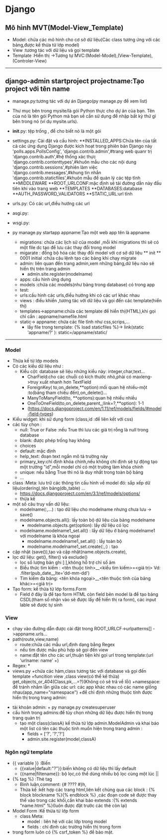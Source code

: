 
# Django
## Mô hình MVT(Model-View_Template)
  * Model: chứa các mô hình cho cơ sở dữ liệu(Các class tương ứng với các bảng,được kế thừa từ lớp model)
  * View :tương tác với dữ liệu và gọi template
  * Template :Hiển thị
->Tương tự MVC:(Model-Model),(View-Template),(Controler-View)
***
## django-admin startproject projectname:Tạo project với tên name
 * manage.py:tương tác với dự án Django(py manage.py để xem list)
 * Thư mục bên trong mysite/là gói Python thực cho dự án của bạn. Tên của nó là tên gói Python mà bạn sẽ cần sử dụng để nhập bất kỳ thứ gì bên trong nó (ví dụ mysite.urls).
 * __init__.py: tệp trống , để cho biết nó là một gói
 * settings.py: Cài đặt và cấu hình:
   **INSTALLED_APPS:Chứa tên của tất cả các ứng dụng Django được kích hoạt trong phiên bản Django này
    'polls.apps.PollsConfig',
    'django.contrib.admin',#trang web quanr trị
    'django.contrib.auth',#hệ thống xác thực
    'django.contrib.contenttypes',#khuôn mẫu cho các nội dung
    'django.contrib.sessions',#phiên làm việc
    'django.contrib.messages',#khung tin nhắn
    'django.contrib.staticfiles',#khuôn mẫu để quản lý các tệp tĩnh
   **MIDDLEWARE
   **ROOT_URLCONF:mặc định sẽ tải đường dẫn này đầu tiên khi vào trang web
   **TEMPLATES
   **DATABASES:database 
   **AUTH_PASSWORD_VALIDATORS
   **STATIC_URL:url tĩnh
 * urls.py: Có các url,điều hướng các url
 * asgi.py: 
 * wsgi.py: 

* py manage.py startapp appname:Tạo một web app tên là appname
  * migrations: chứa các lịch sử của model ,mỗi khi migrations thì sẽ có một file dc tạo
  để lưu các thay đổi trong model
  * migarate : đồng bộ hóa các thay đổi model với cơ sở dữ liệu 
    ** init
    ** 0001 initial :chứa câu lệnh tạo các bảng khi chạy migrate
  * admin: liên quan đến trang admin,xem những bảng,dữ liệu nào sẽ hiển thị trên trang admin
    * admin.site.register(modelname) 
  * apps: cấu hình ứng dụng
  * models :chứa các models(như bảng trong database) có trong app
  * test: 
  * urls:cấu hình các urls,điều hướng khi có các url khác nhau
  * views : điều khiển ,tương tác với dữ liệu và gọi đến các template(hiển thị)
  * templates->appname:chứa các template để hiển thị(HTML),khi gọi chỉ cần : appname/namefile.html
  * static-> appname: chứa các file tĩnh như css,scrips,...
    + lấy file trong template: {% load staticfiles %}-> link(static 'appname/?' ): static=/appname/static/
***
### Model 
  * Thừa kế từ lớp models
  * Có các kiểu dữ liệu như :
    * Kiểu cột: database sẽ liệu những kiểu này: integer,char,text...
         * CharField:cho các chuỗi có kích thước nhỏ,phải có maxleng->truy xuất nhanh hơn TextField
         * ForeignKey( to,on_delete,**option):mối quan hệ nhiều-một :to(bảng tham chiếu đến),on_delete()...
        *  ManyToManyField(to, **options):quan hệ nhiều nhiều
        *  OneToOneField(to,on_delete,parent_;link=?,**option): 1-1
        * (https://docs.djangoproject.com/en/1.11/ref/models/fields/#model-field-types)
  * Kiểu widget: khi sử dụng form (class,id :để liên kết với css)
  *  các tùy chọn :
     *  null: True or False :nếu True thì lưu các giá trị rỗng là null trong database
     * blank: được phép trống hay không
     * choices
     * default: mặc định
     * help_text: đoạn text ngắn mô tả trường này
     * primary_key:chỉ định khóa chính,nếu không chỉ định sẽ tự động tạo một trường "id",mỗi model chỉ có một trường làm khóa chính
     * unique: nếu bằng True thì nó là duy nhất trong toàn bộ bảng
     * ...
* class :Meta: lưu trữ các thông tin cấu hình về model đó: sắp xếp dữ liệu(ordering),tên bảng(db_table) ...
  *  https://docs.djangoproject.com/en/3.1/ref/models/options/
  *  thừa kế
* một số câu truy vấn dữ liệu: 
  * modelname(:,...) : tạo dữ liệu cho modelname nhưng chưa lưu -> save()
  * modelname.objects.all(): lấy toàn bộ dữ liệu của bảng modelname
     * modelname.objects.get(option): lấy dữ liệu có lọc
  * modelname.modelname1_set.all() : lấy dữ liệu ở bảng modelname1 với modelname là khóa ngoại
    * modelname.modelname1_set.all() : lấy toàn bộ
    * modelname.modelname1_set.create(:,:) : tạo
* cập nhật (save()),tạo và cập nhật(name.objects.create),
* lọc dữ liệu: get(), filter() và exclude()
  * lọc số lượng bản ghi [:],không hỗ trợ chỉ số âm
  * Biểu thức tìm kiếm : <tên thuộc tính>__<kiểu tìm kiếm>=<giá trị> Vd: .filter(pub_date__lte='dd-mm-dd')
  *  Tìm kiếm đa bảng: <tên khóa ngoại>__<tên thuộc tính của bảng khác>=<giá trị>
* Tạo form: kế thừa từ lớp forms.Form
  *  Field ở đây là để tạo form HTML còn field bên model là để tạo bảng CSDL(tham số nhận vào sẽ được lấy để hiển thị ra form),
các input lable sẽ được tự sinh
 ###  View
 * chạy vào đường dẫn được cài đặt trong ROOT_URLCF->urlpatterns[] ->appname.urls...
 * path(route,view,name)
   * route:chứa các mẫu url,định dạng bằng Regex
   * nếu tìm được mẫu phù hợp sẽ gọi đến view
   * name:đặt tên cho các url,thuận tiện khi gọi url trong template:(url 'urlname: name' +)
 * Regex:
   * 
 * views.py
 +chứa các hàm,class tương tác với database và gọi đến template
 +funcition view ,class view(có thể kế thừa)
 get_objects_or_404(Class,pk,...=?)(Không có sẽ trả về lỗi)
+namespace: để tránh nhầm lẫn giữa các url: các app khác nhau có các name giống nhau(app_name="namespace")
+để chỉ định những thuộc tính được hiển thị trong trang admin:
  +  tài khoản admin:
    + py manage.py createsuperuser
  + cấu hình trong admins:để tùy chọn những dữ liệu được hiển thị trong trang quản trị
     + tạo một class(classA) kế thừa từ lớp admin.ModelAdmin và khai báo một list có tên các thuộc tính muốn hiện trong trang admin : 
       * fields = ['?', '?','?']
       * admin.site.register(model,classA)



### Ngôn ngữ template
  *  {{ variable }} :Biến
      * {{value|default:"?"}}:biến không có dữ liệu thì lấy default
      *  {{name|filtename}}: bộ lọc,có thể dùng nhiều bộ lọc cùng một lúc ||
  * {% tag %} :Thẻ tag
    * Bình luận,comment: {# ???? #}h, 
    * Thừa kế :kết hợp các trang html,liên kết chúng qua các block : {% block blockname %}{% endblock %}
,các đoạn code sẽ được thay thế vào trong các khối,cần khai báo extends :{% extends "name.html" %}(luôn được đặt trước các thẻ còn lại)
  * Model Form :Kế thừa từ lớp form
     * class Meta:
        * model  : liên hệ với các lớp trong model
        * fields : chỉ định các trường hiển thị trong form 
  * trong form luôn có {% csrf_token %} để bảo mật.
